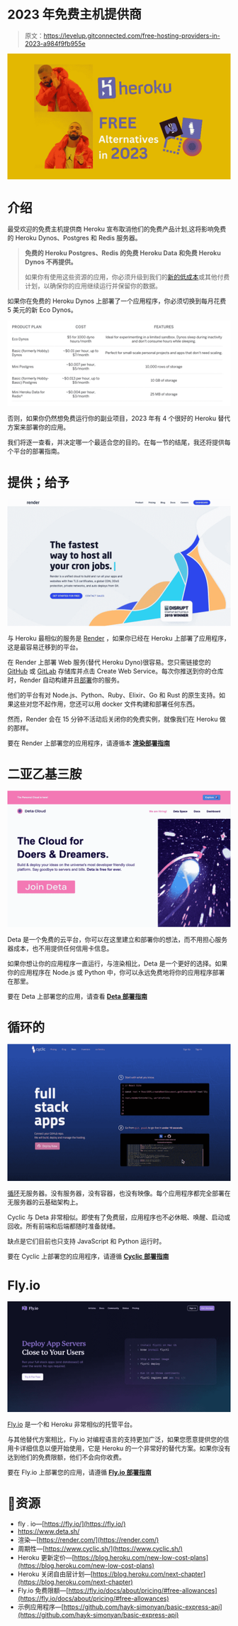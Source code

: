 # 2023 年免费主机提供商

> 原文：<https://levelup.gitconnected.com/free-hosting-providers-in-2023-a984f9fb955e>

![](img/d1c6a95fe6b000abfd901f773d7de893.png)

# 介绍

最受欢迎的免费主机提供商 Heroku 宣布取消他们的免费产品计划,这将影响免费的 Heroku Dynos、Postgres 和 Redis 服务器。

> **免费的 Heroku Postgres、Redis 的免费 Heroku Data 和免费 Heroku Dynos 不再提供。**
> 
> 如果你有使用这些资源的应用，你必须升级到我们的[新的低成本](https://blog.heroku.com/new-low-cost-plans)或其他付费计划，以确保你的应用继续运行并保留你的数据。

如果你在免费的 Heroku Dynos 上部署了一个应用程序，你必须切换到每月花费 5 美元的新 Eco Dynos。

![](img/0877c947bb713975f6a72413712d61bd.png)

否则，如果你仍然想免费运行你的副业项目，2023 年有 4 个很好的 Heroku 替代方案来部署你的应用。

我们将逐一查看，并决定哪一个最适合您的目的。在每一节的结尾，我还将提供每个平台的部署指南。

# 提供；给予

![](img/18f29a9088a2b471c10e69ce6be5b06f.png)

与 Heroku 最相似的服务是 [Render](https://render.com/) ，如果你已经在 Heroku 上部署了应用程序，这是最容易迁移到的平台。

在 Render 上部署 Web 服务(替代 Heroku Dyno)很容易。您只需链接您的 [GitHub](https://render.com/docs/github) 或 [GitLab](https://render.com/docs/gitlab) 存储库并点击 Create Web Service。每次你推送到你的仓库时，Render 自动构建并且[部署](https://render.com/docs/deploys)你的服务。

他们的平台有对 Node.js、Python、Ruby、Elixir、Go 和 Rust 的原生支持。如果这些对您不起作用，您还可以用 docker 文件构建和部署任何东西。

然而，Render 会在 15 分钟不活动后关闭你的免费实例，就像我们在 Heroku 做的那样。

要在 Render 上部署您的应用程序，请遵循本 [**渲染部署指南**](/top-heroku-alternatives-73a758af8282#:~:text=you%20have%20one.-,Render,-The%20first%20one)

# 二亚乙基三胺

![](img/b453ef1726b924b60f6409f29bb6025e.png)

Deta 是一个免费的云平台，你可以在这里建立和部署你的想法，而不用担心服务器成本，也不用提供任何信用卡信息。

如果你想让你的应用程序一直运行，与渲染相比，Deta 是一个更好的选择。如果你的应用程序在 Node.js 或 Python 中，你可以永远免费地将你的应用程序部署在那里。

要在 Deta 上部署您的应用，请查看 [**Deta 部署指南**](/free-nodejs-hosting-on-deta-sh-af57fc46622b)

# 循环的

![](img/ab36047ca6053ecdc70e37dcde91d487.png)

[循环](https://www.cyclic.sh/)无服务器。没有服务器，没有容器，也没有映像。每个应用程序都完全部署在无服务器的云基础架构上。

Cyclic 与 Deta 非常相似。即使有了免费层，应用程序也不必休眠、唤醒、启动或回收。所有前端和后端都随时准备就绪。

缺点是它们目前也只支持 JavaScript 和 Python 运行时。

要在 Cyclic 上部署您的应用程序，请遵循 [**Cyclic 部署指南**](/top-heroku-alternatives-73a758af8282#:~:text=in%20your%20account-,Cyclic,-Next%2C%20we%20have)

# Fly.io

![](img/e8f050cc590efa5fe7137d973ee04640.png)

[Fly.io](https://fly.io/) 是一个和 Heroku 非常相似的托管平台。

与其他替代方案相比，Fly.io 对编程语言的支持更加广泛，如果您愿意提供您的信用卡详细信息以便开始使用，它是 Heroku 的一个非常好的替代方案。如果你没有达到他们的免费限额，他们不会向你收费。

要在 Fly.io 上部署您的应用，请遵循 [**Fly.io 部署指南**](/deploy-node-js-app-to-fly-io-fb0f7ea9c13a)

# 🔗资源

*   fly . io—[https://fly.io/](https://fly.io/)
*   https://www.deta.sh/
*   渲染—[https://render.com/](https://render.com/)
*   周期性—[https://www.cyclic.sh/](https://www.cyclic.sh/)
*   Heroku 更新定价—[https://blog.heroku.com/new-low-cost-plans](https://blog.heroku.com/new-low-cost-plans)
*   Heroku 关闭自由层计划—[https://blog.heroku.com/next-chapter](https://blog.heroku.com/next-chapter)
*   Fly.io 免费限额—[https://fly.io/docs/about/pricing/#free-allowances](https://fly.io/docs/about/pricing/#free-allowances)
*   示例应用程序—[https://github.com/hayk-simonyan/basic-express-api](https://github.com/hayk-simonyan/basic-express-api)